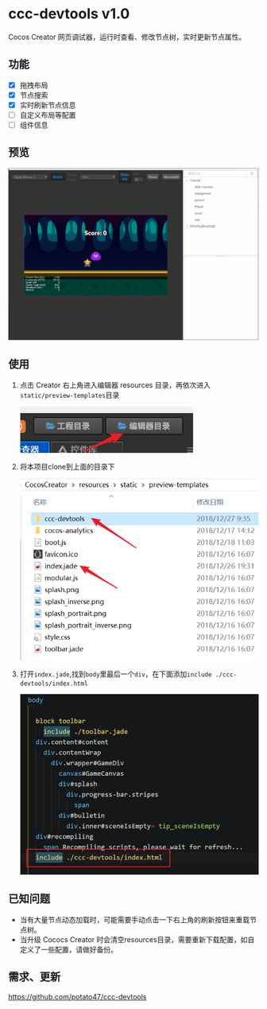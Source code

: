 # ccc-devtools v1.0
Cocos Creator 网页调试器，运行时查看、修改节点树，实时更新节点属性。

## 功能

- [x] 拖拽布局
- [x] 节点搜索
- [x] 实时刷新节点信息
- [ ] 自定义布局等配置
- [ ] 组件信息

## 预览

![preview](./screenshots/preview.gif)

## 使用

1. 点击 Creator 右上角进入编辑器 resources 目录，再依次进入`static/preview-templates`目录

   ![t1](./screenshots/t1.png)

2. 将本项目clone到上面的目录下

   ![t2](./screenshots/t2.png)

3. 打开`index.jade`,找到`body`里最后一个`div`，在下面添加`include ./ccc-devtools/index.html`

   ![t3](./screenshots/t3.png)


## 已知问题

- 当有大量节点动态加载时，可能需要手动点击一下右上角的刷新按钮来重载节点树。
- 当升级 Cococs Creator 时会清空resources目录，需要重新下载配置，如自定义了一些配置，请做好备份。

## 需求、更新

https://github.com/potato47/ccc-devtools
